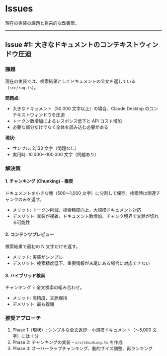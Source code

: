 # Issues

現在の実装の課題と将来的な改善案。

---

## Issue #1: 大きなドキュメントのコンテキストウィンドウ圧迫

### 課題

現在の実装では、検索結果としてドキュメントの全文を返している（`src/rag.ts`）。

**問題点:**
- 大きなドキュメント（50,000 文字以上）の場合、Claude Desktop のコンテキストウィンドウを圧迫
- トークン数増加によるレスポンス低下と API コスト増加
- 必要な部分だけでなく全体を読み込む必要がある

**現状:**
- サンプル: 2,133 文字（問題なし）
- 実用時: 10,000〜100,000 文字（問題あり）

### 解決策

#### 1. チャンキング (Chunking) - 推奨

ドキュメントを小さな塊（500〜1,000 文字）に分割して保存。検索時は関連チャンクのみを返す。

- メリット: トークン削減、検索精度向上、大規模ドキュメント対応
- デメリット: 実装が複雑、ドキュメント数増加、チャンク境界で文脈が切れる可能性

#### 2. コンテンツプレビュー

検索結果で最初の N 文字だけを返す。

- メリット: 実装がシンプル
- デメリット: 検索精度低下、重要情報が末尾にある場合に対応できない

#### 3. ハイブリッド検索

チャンキング + 全文検索の組み合わせ。

- メリット: 高精度、文脈保持
- デメリット: 最も複雑

### 推奨アプローチ

1. Phase 1（現状）: シンプルな全文返却 - 小規模ドキュメント（〜5,000 文字）には十分
2. Phase 2: チャンキングの実装 - `src/chunking.ts` を作成
3. Phase 3: オーバーラップチャンキング、動的サイズ調整、再ランキング
